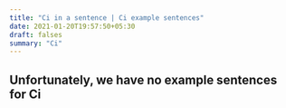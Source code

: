 ```yaml
---
title: "Ci in a sentence | Ci example sentences"
date: 2021-01-20T19:57:50+05:30
draft: falses
summary: "Ci"
---
```

## Unfortunately, we have no example sentences for Ci                 
